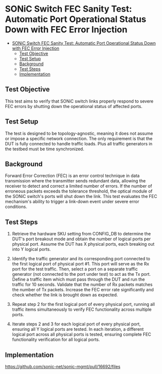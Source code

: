 # SONiC Switch FEC Sanity Test: Automatic Port Operational Status Down with FEC Error Injection

- [SONiC Switch FEC Sanity Test: Automatic Port Operational Status Down with FEC Error Injection](#sonic-switch-fec-sanity-test-automatic-port-operational-status-down-with-fec-error-injection)
  - [Test Objective](#test-objective)
  - [Test Setup](#test-setup)
  - [Background](#background)
  - [Test Steps](#test-steps)
  - [Implementation](#implementation)

## Test Objective

This test aims to verify that SONiC switch links properly respond to severe FEC errors by shutting down the operational status of affected ports.

## Test Setup

The test is designed to be topology-agnostic, meaning it does not assume or impose a specific network connection. The only requirement is that the DUT is fully connected to handle traffic loads. Plus all traffic generators in the testbed must be time synchronized.

## Background

Forward Error Correction (FEC) is an error control technique in data transmission where the transmitter sends redundant data, allowing the receiver to detect and correct a limited number of errors. If the number of erroneous packets exceeds the tolerance threshold, the optical module of the SONiC switch's ports will shut down the link. This test evaluates the FEC mechanism's ability to trigger a link-down event under severe error conditions.

## Test Steps

1. Retrieve the hardware SKU setting from CONFIG_DB to determine the DUT's port breakout mode and obtain the number of logical ports per physical port. Assume the DUT has X physical ports, each breaking out into Y logical ports.

2. Identify the traffic generator and its corresponding port connected to the first logical port of physical port #1. This port will serve as the Rx port for the test traffic. Then, select a port on a separate traffic generator (not connected to the port under test) to act as the Tx port. Define a traffic item which must pass through the DUT and run the traffic for 10 seconds. Validate that the number of Rx packets matches the number of Tx packets. Increase the FEC error rate significantly and check whether the link is brought down as expected.

3. Repeat step 2 for the first logical port of every physical port, running all traffic items simultaneously to verify FEC functionality across multiple ports.

4. Iterate steps 2 and 3 for each logical port of every physical port, ensuring all Y logical ports are tested. In each iteration, a different logical port across all physical ports is tested, ensuring complete FEC functionality verification for all logical ports.

## Implementation

<https://github.com/sonic-net/sonic-mgmt/pull/16692/files>
